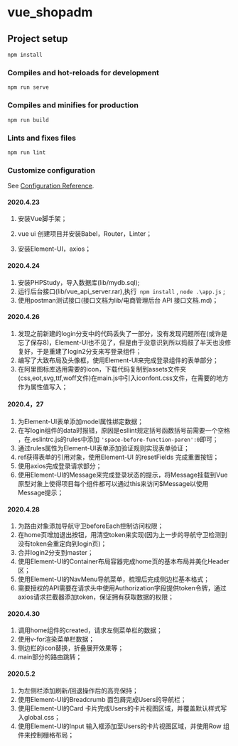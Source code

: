# vue_shopadm

## Project setup
```
npm install
```

### Compiles and hot-reloads for development
```
npm run serve
```

### Compiles and minifies for production
```
npm run build
```

### Lints and fixes files
```
npm run lint
```

### Customize configuration
See [Configuration Reference](https://cli.vuejs.org/config/).



#### 2020.4.23 
 1. 安装Vue脚手架；

 2. vue ui 创建项目并安装Babel，Router，Linter；

 3. 安装Element-UI，axios；

#### 2020.4.24
1. 安装PHPStudy，导入数据库(lib/mydb.sql);
2. 运行后台接口(lib/vue_api_server.rar),执行` npm install` , `node .\app.js` ;
2. 使用postman测试接口(接口文档为lib/电商管理后台 API 接口文档.md)；

#### 2020.4.26
1. 发现之前新建的login分支中的代码丢失了一部分，没有发现问题所在(或许是忘了保存8)，Element-UI也不见了，但是由于没意识到所以捣鼓了半天也没修复好，于是重建了login2分支来写登录组件；
2. 编写了大致布局及头像框，使用Element-UI来完成登录组件的表单部分；
3. 在阿里图标库选用需要的icon，下载代码复制到assets文件夹(css,eot,svg,ttf,woff文件)在main.js中引入iconfont.css文件，在需要的地方作为属性值写入；

#### 2020.4，27
1. 为Element-UI表单添加model属性绑定数据；
2. 在写login组件的data时报错，原因是esllint规定括号函数括号前需要一个空格 ，在.eslintrc.js的rules中添加 `'space-before-function-paren':0`即可；
3. 通过rules属性为Element-UI表单添加验证规则实现表单验证；
4. ref获得表单的引用对象，使用Element-UI 的resetFields 完成重置按钮；
5. 使用axios完成登录请求部分；
6. 使用Element-UI的Message来完成登录状态的提示，将Message挂载到Vue原型对象上使得项目每个组件都可以通过this来访问$Message以使用Message提示；

#### 2020.4.28
1. 为路由对象添加导航守卫beforeEach控制访问权限；
2. 在home页增加退出按钮，用清空token来实现(因为上一步的导航守卫检测到没有token会重定向到login页)；
3. 合并login2分支到master；
4. 使用Element-UI的Container布局容器完成home页的基本布局并美化Header区；
5. 使用Element-UI的NavMenu导航菜单，梳理后完成侧边栏基本格式；
6. 需要授权的API需要在请求头中使用Authorization字段提供token令牌，通过axios请求拦截器添加token，保证拥有获取数据的权限；

#### 2020.4.30
1. 调用home组件的created，请求左侧菜单栏的数据；
2. 使用v-for渲染菜单栏数据；
3. 侧边栏的icon替换，折叠展开效果等；
4. main部分的路由跳转；

#### 2020.5.2
1. 为左侧栏添加刷新/回退操作后的高亮保持；
2. 使用Element-UI的Breadcrumb 面包屑完成Users的导航栏；
3. 使用Element-UI的Card 卡片完成Users的卡片视图区域，并覆盖默认样式写入global.css；
4. 使用Element-UI的Input 输入框添加至Users的卡片视图区域，并使用Row 组件来控制栅格布局；